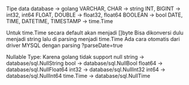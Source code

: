 Tipe data database -> golang
    VARCHAR, CHAR -> string
    INT, BIGINT -> int32, int64
    FLOAT, DOUBLE -> float32, float64
    BOOLEAN -> bool
    DATE, TIME, DATETIME, TIMESTAMP -> time.Time

Untuk time.Time secara default akan menjadi []byte
    Bisa dikonversi dulu menjadi string lalu di parsing menjadi time.Time
    Ada cara otomatis dari driver MYSQL dengan parsing ?parseDate=true

Nullable Type: Karena golang tidak support null
    string -> database/sql.NullString
    bool -> database/sql.NullBool
    float64 -> database/sql.NullFloat64
    int32 -> database/sql.NullInt32
    int64 -> database/sql.NullInt64
    time.Time -> database/sql.NullTime